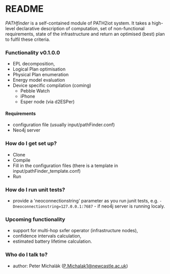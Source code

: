 # README #

*PATHfinder* is a self-contained module of PATH2iot system. It takes a high-level declarative description of computation, set of non-functional requirements, state of the infrastructure and return an optimised (best) plan to fulfil these criteria.
 
### Functionality v0.1.0.0 ###
 * EPL decomposition,
 * Logical Plan optimisation
 * Physical Plan enumeration
 * Energy model evaluation
 * Device specific compilation (coming)
   * Pebble Watch
   * iPhone
   * Esper node (via d2ESPer)

#### Requirements ####
 * configuration file (usually input/pathFinder.conf)
 * Neo4j server
 
### How do I get set up? ###

* Clone
* Compile
* Fill in the configuration files (there is a template in input/pathFinder_template.conf)
* Run

### How do I run unit tests? ###

* provide a 'neoconnectionstring' parameter as you run junit tests, e.g. ```-Dneoconnectionstring=127.0.0.1:7687``` - if neo4j server is running localy.

### Upcoming functionality ###

* support for multi-hop sxfer operator (infrastructure nodes),
* confidence intervals calculation,
* estimated battery lifetime calculation.

### Who do I talk to? ###

* author: Peter Michalák (P.Michalak1@newcastle.ac.uk)